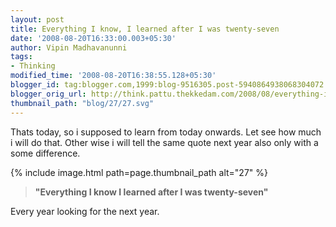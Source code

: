 ```yaml
---
layout: post
title: Everything I know, I learned after I was twenty-seven
date: '2008-08-20T16:33:00.003+05:30'
author: Vipin Madhavanunni
tags:
- Thinking
modified_time: '2008-08-20T16:38:55.128+05:30'
blogger_id: tag:blogger.com,1999:blog-9516305.post-5940864938068304072
blogger_orig_url: http://think.pattu.thekkedam.com/2008/08/everything-i-know-i-learned-after-i-was.html
thumbnail_path: "blog/27/27.svg"
---
```


Thats today, so i supposed to learn from today onwards. Let see how much i will do that.
Other wise i will tell the same quote next year also only with a some difference. 

{% include image.html path=page.thumbnail_path alt="27" %}

> **"Everything I know I learned after I was twenty-seven"**

Every year looking for the next year.
